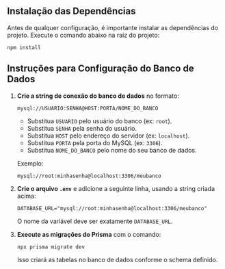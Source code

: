## Instalação das Dependências

Antes de qualquer configuração, é importante instalar as dependências do projeto. Execute o comando abaixo na raiz do projeto:

    npm install

## Instruções para Configuração do Banco de Dados

1. **Crie a string de conexão do banco de dados** no formato:

    ```
    mysql://USUARIO:SENHA@HOST:PORTA/NOME_DO_BANCO
    ```

    - Substitua `USUARIO` pelo usuário do banco (ex: `root`).
    - Substitua `SENHA` pela senha do usuário.
    - Substitua `HOST` pelo endereço do servidor (ex: `localhost`).
    - Substitua `PORTA` pela porta do MySQL (ex: `3306`).
    - Substitua `NOME_DO_BANCO` pelo nome do seu banco de dados.

    Exemplo:
    ```
    mysql://root:minhasenha@localhost:3306/meubanco
    ```

2. **Crie o arquivo `.env`** e adicione a seguinte linha, usando a string criada acima:

    ```
    DATABASE_URL="mysql://root:minhasenha@localhost:3306/meubanco"
    ```

    O nome da variável deve ser exatamente `DATABASE_URL`.

3. **Execute as migrações do Prisma** com o comando:

    ```
    npx prisma migrate dev
    ```

    Isso criará as tabelas no banco de dados conforme o schema definido.

